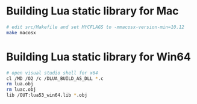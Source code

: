 # Building Lua static library for Mac

```sh
# edit src/Makefile and set MYCFLAGS to -mmacosx-version-min=10.12
make macosx
```

# Building Lua static library for Win64

```sh
# open visual studio shell for x64
cl /MD /O2 /c /DLUA_BUILD_AS_DLL *.c
rm lua.obj
rm luac.obj
lib /OUT:lua53_win64.lib *.obj
```
